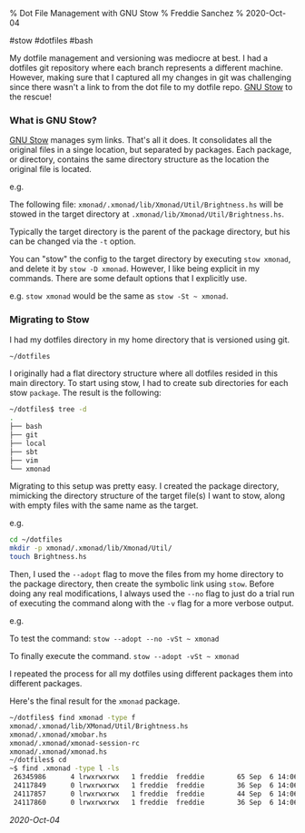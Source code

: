 % Dot File Management with GNU Stow
% Freddie Sanchez
% 2020-Oct-04

#stow #dotfiles #bash

My dotfile management and versioning was mediocre at best. I had a dotfiles git repository where each branch represents a
different machine. However, making sure that I captured all my changes in git was challenging since there wasn't a link to from
the dot file to my dotfile repo. [GNU Stow] to the rescue! 

### What is GNU Stow?

[GNU Stow] manages sym links. That's all it does. It consolidates all the original
files in a singe location, but separated by packages. Each package, or directory,
contains the same directory structure as the location the original file is located. 

e.g. 

The following file: `xmonad/.xmonad/lib/Xmonad/Util/Brightness.hs`  will be stowed in the target directory at
`.xmonad/lib/Xmonad/Util/Brightness.hs`.

Typically the target directory is the parent of the package directory, but his can be changed via the `-t` option.

You can "stow" the config to the target directory by executing `stow xmonad`, and delete it by `stow -D xmonad`. However, I like
being explicit in my commands. There are some default options that I explicitly use. 

e.g. `stow xmonad` would be the same as `stow -St ~ xmonad`. 

### Migrating to Stow

I had my dotfiles directory in my home directory that is versioned using git.

```bash
~/dotfiles
```

I originally had a flat directory structure where all dotfiles resided in this main
directory.  To start using stow, I had to create sub directories for each stow `package`. The result is the following:

```bash
~/dotfiles$ tree -d 
.
├── bash
├── git
├── local
├── sbt
├── vim
└── xmonad
```

Migrating to this setup was pretty easy. I created the package directory, mimicking the directory structure of the target
file(s) I want to stow, along with empty files with the same name as the target. 


e.g.

```bash
cd ~/dotfiles
mkdir -p xmonad/.xmonad/lib/Xmonad/Util/
touch Brightness.hs
```

Then, I used the `--adopt` flag to move the files from my home directory to the package
directory, then create the symbolic link using `stow`. Before doing any real modifications, 
I always used the `--no` flag to just do a trial run of executing the command along with the
`-v` flag for a more verbose output.

e.g.

To test the command:
`stow --adopt --no -vSt ~ xmonad`

To finally execute the command. 
`stow --adopt -vSt ~ xmonad`

I repeated the process for all my dotfiles using different packages them into different packages.

Here's the final result for the `xmonad` package.

```bash
~/dotfiles$ find xmonad -type f
xmonad/.xmonad/lib/XMonad/Util/Brightness.hs
xmonad/.xmonad/xmobar.hs
xmonad/.xmonad/xmonad-session-rc
xmonad/.xmonad/xmonad.hs
~/dotfiles$ cd
~$ find .xmonad -type l -ls
 26345986      4 lrwxrwxrwx   1 freddie  freddie        65 Sep  6 14:06 .xmonad/lib/XMonad/Util/Brightness.hs -> ../../../../dotfiles/xmonad/.xmonad/lib/XMonad/Util/Brightness.hs
 24117849      0 lrwxrwxrwx   1 freddie  freddie        36 Sep  6 14:06 .xmonad/xmobar.hs -> ../dotfiles/xmonad/.xmonad/xmobar.hs
 24117857      0 lrwxrwxrwx   1 freddie  freddie        44 Sep  6 14:06 .xmonad/xmonad-session-rc -> ../dotfiles/xmonad/.xmonad/xmonad-session-rc
 24117860      0 lrwxrwxrwx   1 freddie  freddie        36 Sep  6 14:06 .xmonad/xmonad.hs -> ../dotfiles/xmonad/.xmonad/xmonad.hs
```

[GNU Stow]: https://www.gnu.org/software/stow/

_2020-Oct-04_
